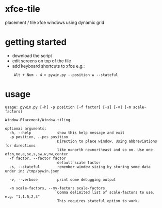 # xfce-tile
placement / tile xfce windows using dynamic grid


# getting started 

* download the script
* edit screens on top of the file
* add keyboard shortcuts to xfce e.g.: 

```
    Alt + Num - 4 > pywin.py --position w --stateful 
```

# usage

```
usage: pywin.py [-h] -p position [-f factor] [-s] [-v] [-m scale-factors]

Window-Placement/Window-tiling

optional arguments:
  -h, --help            show this help message and exit
  -p position, --pos position
                        Direction to place window. Using abbreviations for directions 
                        like n=north ne=northeast and so on. Use one of:n,ne,e,se,s,sw,w,nw,center
  -f factor, --factor factor
                        default scale factor 
  -s, --stateful        remember window sizing by storing some data under in: /tmp/pywin.json
  
  -v, --verbose         print some debugging output
  
  -m scale-factors, --my-factors scale-factors
                        Comma delimited list of scale-factors to use. e.g. "1,1.5,2,3" 
                        This requires stateful option to work.
